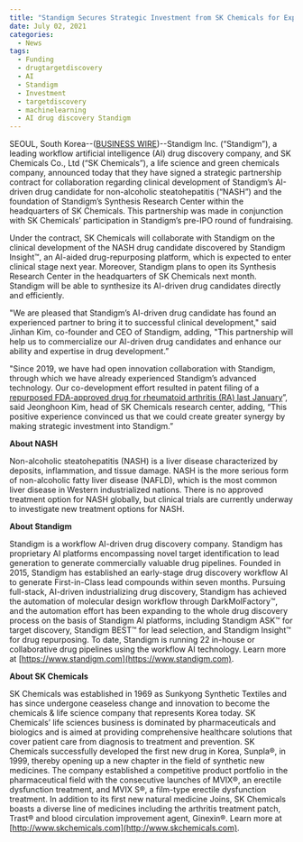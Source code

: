 ```yaml
---
title: "Standigm Secures Strategic Investment from SK Chemicals for Expanding its AI-Drug Development Capacity"
date: July 02, 2021
categories:
  - News
tags:
  - Funding
  - drugtargetdiscovery
  - AI
  - Standigm
  - Investment
  - targetdiscovery
  - machinelearning
  - AI drug discovery Standigm
---
```


SEOUL, South Korea--([BUSINESS WIRE](https://www.businesswire.com/portal/site/home))--Standigm Inc. (“Standigm”), a leading workflow artificial intelligence (AI) drug discovery company, and SK Chemicals Co., Ltd (“SK Chemicals”), a life science and green chemicals company, announced today that they have signed a strategic partnership contract for collaboration regarding clinical development of Standigm’s AI-driven drug candidate for non-alcoholic steatohepatitis (“NASH”) and the foundation of Standigm’s Synthesis Research Center within the headquarters of SK Chemicals. This partnership was made in conjunction with SK Chemicals’ participation in Standigm’s pre-IPO round of fundraising.

Under the contract, SK Chemicals will collaborate with Standigm on the clinical development of the NASH drug candidate discovered by Standigm Insight™, an AI-aided drug-repurposing platform, which is expected to enter clinical stage next year. Moreover, Standigm plans to open its Synthesis Research Center in the headquarters of SK Chemicals next month. Standigm will be able to synthesize its AI-driven drug candidates directly and efficiently.

"We are pleased that Standigm’s AI-driven drug candidate has found an experienced partner to bring it to successful clinical development," said Jinhan Kim, co-founder and CEO of Standigm, adding, "This partnership will help us to commercialize our AI-driven drug candidates and enhance our ability and expertise in drug development.”

"Since 2019, we have had open innovation collaboration with Standigm, through which we have already experienced Standigm’s advanced technology. Our co-development effort resulted in patent filing of a [repurposed FDA-approved drug for rheumatoid arthritis (RA) last January](https://www.standigm.com/news/radr_sk/)”, said Jeonghoon Kim, head of SK Chemicals research center, adding, “This positive experience convinced us that we could create greater synergy by making strategic investment into Standigm.”

**About NASH**

Non-alcoholic steatohepatitis (NASH) is a liver disease characterized by deposits, inflammation, and tissue damage. NASH is the more serious form of non-alcoholic fatty liver disease (NAFLD), which is the most common liver disease in Western industrialized nations. There is no approved treatment option for NASH globally, but clinical trials are currently underway to investigate new treatment options for NASH.

**About Standigm**

Standigm is a workflow AI-driven drug discovery company. Standigm has proprietary AI platforms encompassing novel target identification to lead generation to generate commercially valuable drug pipelines. Founded in 2015, Standigm has established an early-stage drug discovery workflow AI to generate First-in-Class lead compounds within seven months. Pursuing full-stack, AI-driven industrializing drug discovery, Standigm has achieved the automation of molecular design workflow through DarkMolFactory™, and the automation effort has been expanding to the whole drug discovery process on the basis of Standigm AI platforms, including Standigm ASK™ for target discovery, Standigm BEST™ for lead selection, and Standigm Insight™ for drug repurposing. To date, Standigm is running 22 in-house or collaborative drug pipelines using the workflow AI technology. Learn more at [https://www.standigm.com](https://www.standigm.com).

**About SK Chemicals**

SK Chemicals was established in 1969 as Sunkyong Synthetic Textiles and has since undergone ceaseless change and innovation to become the chemicals & life science company that represents Korea today. SK Chemicals’ life sciences business is dominated by pharmaceuticals and biologics and is aimed at providing comprehensive healthcare solutions that cover patient care from diagnosis to treatment and prevention. SK Chemicals successfully developed the first new drug in Korea, Sunpla®, in 1999, thereby opening up a new chapter in the field of synthetic new medicines. The company established a competitive product portfolio in the pharmaceutical field with the consecutive launches of MVIX®, an erectile dysfunction treatment, and MVIX S®, a film-type erectile dysfunction treatment. In addition to its first new natural medicine Joins, SK Chemicals boasts a diverse line of medicines including the arthritis treatment patch, Trast® and blood circulation improvement agent, Ginexin®. Learn more at [http://www.skchemicals.com](http://www.skchemicals.com).